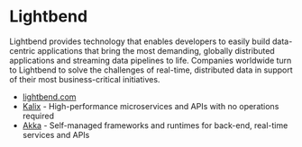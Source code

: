 # Lightbend

Lightbend provides technology that enables developers to easily build data-centric applications that bring the most demanding, globally distributed applications and streaming data pipelines to life. Companies worldwide turn to Lightbend to solve the challenges of real-time, distributed data in support of their most business-critical initiatives.

* [lightbend.com](https://lightbend.com)
* [Kalix](https://www.kalix.io/) - High-performance microservices and APIs with no operations required
* [Akka](https://www.lightbend.com/akka) - Self-managed frameworks and runtimes for back-end, real-time services and APIs
